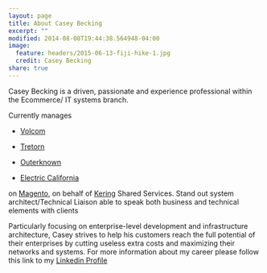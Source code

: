 ```yaml
---
layout: page
title: About Casey Becking
excerpt: ""
modified: 2014-08-08T19:44:38.564948-04:00
image:
  feature: headers/2015-06-13-fiji-hike-1.jpg
  credit: Casey Becking
share: true
---
```


Casey Becking is a driven, passionate and experience professional within the Ecommerce/ IT systems branch.

Currently manages

* [Volcom][206b4f1b]
* [Tretorn][5b8e7062]
* [Outerknown][9b896833]
* [Electric California][d95e54ef]

  [206b4f1b]: http://www.volcom.com "Volcom"
  [5b8e7062]: http://www.tretorn.com "Tretorn"
  [9b896833]: http://www.outerknown.com "Outerknown"
  [d95e54ef]: http://www.electriccalifornia.com "Electric California"

on [Magento][9caaf802], on behalf of [Kering][e1095229] Shared Services. Stand out system architect/Technical Liaison able to speak both business and technical elements with clients

  [9caaf802]: http://magentocommerce.com "Magento"
  [e1095229]: http://www.kering.com "Kering"

Particularly focusing on enterprise-level development and infrastructure architecture, Casey strives to help his customers reach the full potential of their enterprises by cutting useless extra costs and maximizing their networks and systems. For more information about my career please follow this link to my [Linkedin Profile][111d61c2]

  [111d61c2]: http://www.linkedin.com/in/caseybecking "Linkedin Profile"
